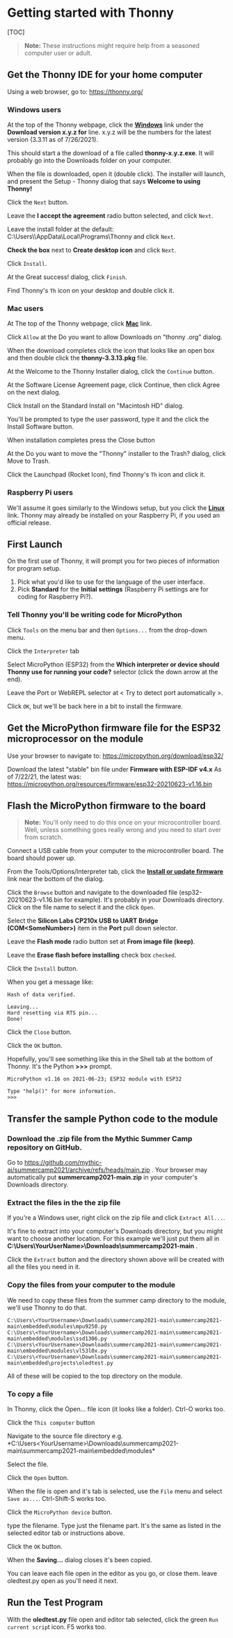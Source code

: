 # Getting started with Thonny

[TOC]

> **Note:** These instructions might require help from a seasoned computer user or adult.

## Get the Thonny IDE for your home computer

Using a web browser, go to: https://thonny.org/

### Windows users

At the top of the Thonny webpage, click the **<u>Windows</u>** link under the **Download version x.y.z for** line. x.y.z will be the numbers for the latest version (3.3.11 as of 7/26/2021).

This should start a the download of a file called **thonny-x.y.z.exe**. It will probably go into the Downloads folder on your computer.

When the file is downloaded, open it (double click). The installer will launch, and present the Setup - Thonny dialog that says **Welcome to using Thonny!**

Click the `Next` button.

Leave the **I accept the agreement** radio button selected, and click `Next`.

Leave the install folder at the default: C:\Users\\<YourUserName>\AppData\Local\Programs\Thonny and click `Next`.

**Check the box** next to **Create desktop icon** and click `Next`.

Click `Install`.

At the Great success! dialog, click `Finish`.

Find Thonny's `Th` icon on your desktop and double click it.

### Mac users

At The top of the Thonny webpage,  click <u>**Mac**</u> link.

Click `Allow` at the Do you want to allow Downloads on "thonny .org" dialog.

When the download completes click the icon that looks like an open box and then double click the **thonny-3.3.13.pkg** file.

At the Welcome to the Thonny Installer dialog, click the `Continue` button.

At the Software License Agreement page, click Continue, then click Agree on the next dialog.

Click Install on the Standard Install on "Macintosh HD" dialog.

You'll be prompted to type the user password, type it and the click the Install Software button.

When installation completes press the Close button

At the Do you want to move the "Thonny" installer to the Trash? dialog, click Move to Trash.

Click the Launchpad (Rocket Icon), find Thonny's `Th` icon and click it.

### Raspberry Pi users

We'll assume it goes similarly to the Windows setup, but you click the <u>**Linux**</u> link. Thonny may already be installed on your Raspberry Pi, if you used an official release.

## First Launch

On the first use of Thonny, it will prompt you for two pieces of information for program setup.

1. Pick what you'd like to use for the language of the user interface.
2. Pick **Standard** for the **Initial settings** (Raspberry Pi settings are for coding for Raspberry Pi?).

### Tell Thonny you'll be writing code for MicroPython

Click `Tools` on the menu bar and then `Options...` from the drop-down menu.

Click the `Interpreter` tab

Select MicroPython (ESP32) from the **Which interpreter or device should Thonny use for running your code?** selector (click the down arrow at the end).

Leave the Port or WebREPL selector at < Try to detect port automatically >.

Click `OK`, but we'll be back here in a bit to install the firmware.

## Get the MicroPython firmware file for the ESP32 microprocessor on the module

Use your browser to navigate to: 
https://micropython.org/download/esp32/

Download the latest "stable" bin file under **Firmware with ESP-IDF v4.x**
As of 7/22/21, the latest was: 
https://micropython.org/resources/firmware/esp32-20210623-v1.16.bin

## Flash the MicroPython firmware to the board

> **Note:**  You'll only need to do this once on your microcontroller board. Well, unless something goes really wrong and you need to start over from scratch.

Connect a USB cable from your computer to the microcontroller board. The board should power up.

From the Tools/Options/Interpreter tab, click the **<u>Install or update firmware</u>** link near the bottom of the dialog.

Click the `Browse` button and navigate to the downloaded file (esp32-20210623-v1.16.bin for example). It's probably in your Downloads directory. Click on the file name to select it and the click `Open`.

Select the **Silicon Labs CP210x USB to UART Bridge (COM\<SomeNumber>)** item in the **Port** pull down selector.

Leave the **Flash mode** radio button set at **From image file (keep)**.

Leave the **Erase flash before installing** check box `checked`.

Click the `Install` button.

When you get a message like:

```
Hash of data verified.

Leaving...
Hard resetting via RTS pin...
Done!
```

Click the `Close` button.

Click the `OK` button.

Hopefully, you'll see something like this in the Shell tab at the bottom of Thonny. It's the Python **>>>** prompt.

```
MicroPython v1.16 on 2021-06-23; ESP32 module with ESP32

Type "help()" for more information.
>>> 
```

## Transfer the sample Python code to the module

### Download the .zip file from the Mythic Summer Camp repository on GitHub.

Go to https://github.com/mythic-ai/summercamp2021/archive/refs/heads/main.zip . Your browser may automatically put **summercamp2021-main.zip** in your computer's Downloads directory.

### Extract the files in the the zip file

If you're a Windows user, right click on the zip file and click `Extract All...`. 

It's fine to extract into your computer's Downloads directory, but you might want to choose another location. For this example we'll just put them all in **C:\Users\\**YourUserName>**\Downloads\summercamp2021-main** . 

Click the `Extract` button and the directory shown above will be created with all the files you need in it.

### Copy the files from your computer to the module

We need to copy these files from the summer camp directory to the module, we'll use Thonny to do that.

```
C:\Users\<YourUsername>\Downloads\summercamp2021-main\summercamp2021-main\embedded\modules\mpu9250.py
C:\Users\<YourUsername>\Downloads\summercamp2021-main\summercamp2021-main\embedded\modules\ssd1306.py
C:\Users\<YourUsername>\Downloads\summercamp2021-main\summercamp2021-main\embedded\modules\vl53l0x.py
C:\Users\<YourUsername>\Downloads\summercamp2021-main\summercamp2021-main\embedded\projects\oledtest.py
```

All of these will be copied to the top directory on the module.

### To copy a file

In Thonny, click the Open... file icon (it looks like a folder). Ctrl-O works too.

Click the `This computer` button

Navigate to the source file directory e.g. *C:\Users\<YourUsername>\Downloads\summercamp2021-main\summercamp2021-main\embedded\modules\*

Select the file.

Click the `Open` button.

When the file is open and it's tab is selected, use the `File` menu and select `Save as...`. Ctrl-Shift-S works too.

Click the `MicroPython device` button.

type the filename. Type just the filename part. It's the same as listed in the selected editor tab or instructions above.

Click the `OK` button.

When the **Saving...** dialog closes it's been copied.

You can leave each file open in the editor as you go, or close them. leave oledtest.py open as you'll need it next.

## Run the Test Program

With the **oledtest.py** file open and editor tab selected, click the green `Run current scrip`t icon. F5 works too.

